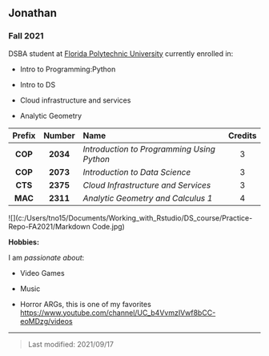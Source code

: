## Jonathan

### Fall 2021

DSBA student at [Florida Polytechnic University](https://www.floridapoly.edu) currently enrolled in: 

- Intro to Programming:Python

- Intro to DS

- Cloud infrastructure and services

- Analytic Geometry

|Prefix|Number|Name   |Credits|
|:----:|:----:|:------|:-----:|
|**COP**|**2034**|*Introduction to Programming Using Python*|3|
|**COP**|**2073**|*Introduction to Data Science*|3|
|**CTS**|**2375**|*Cloud Infrastructure and Services*|3|
|**MAC**|**2311**|*Analytic Geometry and Calculus 1*|4|

![](c:/Users/tno15/Documents/Working_with_Rstudio/DS_course/Practice-Repo-FA2021/Markdown Code.jpg)

**Hobbies:**

I am _passionate about_: 

- Video Games

- Music

- Horror ARGs, this is one of my favorites <https://www.youtube.com/channel/UC_b4VvmzIVwf8bCC-eoMDzg/videos>

***

> Last modified: 2021/09/17
